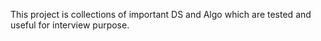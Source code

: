 This project is collections of important DS and Algo which are tested and useful for interview purpose.
